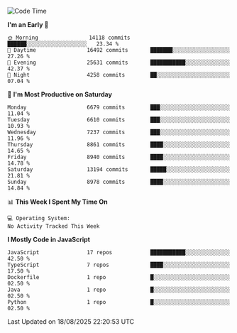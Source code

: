 <!--START_SECTION:waka-->
![Code Time](http://img.shields.io/badge/Code%20Time-3%2C498%20hrs%2059%20mins-blue)

**I'm an Early 🐤** 

```text
🌞 Morning                14118 commits       ██████░░░░░░░░░░░░░░░░░░░   23.34 % 
🌆 Daytime                16492 commits       ███████░░░░░░░░░░░░░░░░░░   27.26 % 
🌃 Evening                25631 commits       ███████████░░░░░░░░░░░░░░   42.37 % 
🌙 Night                  4258 commits        ██░░░░░░░░░░░░░░░░░░░░░░░   07.04 % 
```
📅 **I'm Most Productive on Saturday** 

```text
Monday                   6679 commits        ███░░░░░░░░░░░░░░░░░░░░░░   11.04 % 
Tuesday                  6610 commits        ███░░░░░░░░░░░░░░░░░░░░░░   10.93 % 
Wednesday                7237 commits        ███░░░░░░░░░░░░░░░░░░░░░░   11.96 % 
Thursday                 8861 commits        ████░░░░░░░░░░░░░░░░░░░░░   14.65 % 
Friday                   8940 commits        ████░░░░░░░░░░░░░░░░░░░░░   14.78 % 
Saturday                 13194 commits       █████░░░░░░░░░░░░░░░░░░░░   21.81 % 
Sunday                   8978 commits        ████░░░░░░░░░░░░░░░░░░░░░   14.84 % 
```


📊 **This Week I Spent My Time On** 

```text
💻 Operating System: 
No Activity Tracked This Week
```

**I Mostly Code in JavaScript** 

```text
JavaScript               17 repos            ███████████░░░░░░░░░░░░░░   42.50 % 
TypeScript               7 repos             ████░░░░░░░░░░░░░░░░░░░░░   17.50 % 
Dockerfile               1 repo              █░░░░░░░░░░░░░░░░░░░░░░░░   02.50 % 
Java                     1 repo              █░░░░░░░░░░░░░░░░░░░░░░░░   02.50 % 
Python                   1 repo              █░░░░░░░░░░░░░░░░░░░░░░░░   02.50 % 
```




 Last Updated on 18/08/2025 22:20:53 UTC
<!--END_SECTION:waka-->

<!--
**likaiqiang/likaiqiang** is a ✨ _special_ ✨ repository because its `README.md` (this file) appears on your GitHub profile.

Here are some ideas to get you started:

- 🔭 I’m currently working on ...
- 🌱 I’m currently learning ...
- 👯 I’m looking to collaborate on ...
- 🤔 I’m looking for help with ...
- 💬 Ask me about ...
- 📫 How to reach me: ...
- 😄 Pronouns: ...
- ⚡ Fun fact: ...
-->
